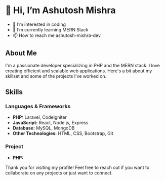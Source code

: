 # 👋 Hi, I’m Ashutosh Mishra
- 👀 I’m interested in coding 
- 🌱 I’m currently learning MERN Stack 
- 📫 How to reach me ashutosh-mishra-dev


## About Me
I'm a passionate developer specializing in PHP and the MERN stack. I love creating efficient and scalable web applications. Here's a bit about my skillset and some of the projects I've worked on.

## Skills
### Languages & Frameworks
- **PHP:** Laravel, CodeIgniter
- **JavaScript:** React, Node.js, Express
- **Database:** MySQL, MongoDB
- **Other Technologies:** HTML, CSS, Bootstrap, Git

### Project
  - **PHP:** 

Thank you for visiting my profile! Feel free to reach out if you want to collaborate on any projects or just want to connect.

